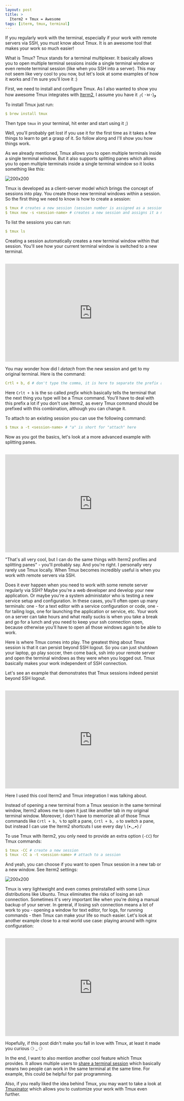 ```yaml
---
layout: post
title: >
  Iterm2 + Tmux = Awesome
tags: [iterm, tmux, terminal]
---
```

If you regularly work with the terminal, especially if your work with remote servers via SSH, you must know about Tmux. It is an awesome tool that makes your work so much easier!

What is Tmux? Tmux stands for a terminal multiplexer. It basically allows you to open multiple terminal sessions inside a single terminal window or even remote terminal session (like when you SSH into a server). This may not seem like very cool to you now, but let's look at some examples of how it works and I'm sure you'll love it :)
 <!--break-->

First, we need to install and configure Tmux. As I also wanted to show you how awesome Tmux integrates with [Iterm2](https://www.iterm2.com/), I assume you have it ╭( ･ㅂ･)و

To install Tmux just run:
~~~yml
$ brew install tmux
~~~
Then type ```tmux``` in your terminal, hit enter and start using it ;)

Well, you'll probably get lost if you use it for the first time as it takes a few things to learn to get a grasp of it. So follow along and I'll show you how things work.


As we already mentioned, Tmux allows you to open multiple terminals inside a single terminal window. But it also supports splitting panes which allows you to open multiple terminals inside a single terminal window so it looks something like this:  


![200x200](/public/img/terminal/split-panes.png)

Tmux is developed as a client-server model which brings the concept of sessions into play. You create those new terminal windows within a session. So the first thing we need to know is how to create a session:

~~~yml
$ tmux # creates a new session (session number is assigned as a session's name)
$ tmux new -s <session-name> # creates a new session and assigns it a name
~~~
To list the sessions you can run:
~~~yml
$ tmux ls
~~~

Creating a session automatically creates a new terminal window within that session. You'll see how your current terminal window is switched to a new terminal.<br><br>

<iframe width="560" height="315" src="https://www.youtube.com/embed/VYtiVx2i_ZQ" frameborder="0" allowfullscreen></iframe>

You may wonder how did I _detach_ from the new session and get to my original terminal. Here is the command:
~~~yml
Crtl + b, d # don't type the comma, it is here to separate the prefix and the command
~~~
Here ```Crlt + b``` is the so called _prefix_ which basically tells the terminal that the next thing you type will be a Tmux command. You'll have to deal with this prefix a lot if you don't use Iterm2, as every Tmux command should be prefixed with this combination, although you can change it.

To attach to an existing session you can use the following command:
~~~yml
$ tmux a -t <session-name> # "a" is short for "attach" here
~~~

Now as you got the basics, let's look at a more advanced example with splitting panes.<br><br>

<iframe width="560" height="315" src="https://www.youtube.com/embed/HUUMwx3ZqcA" frameborder="0" allowfullscreen></iframe>

"That's all very cool, but I can do the same things with Iterm2 profiles and splitting panes"  - you'll probably say. And you're right. I personally very rarely use Tmux locally. When Tmux becomes incredibly useful is when you work with remote servers via SSH.

Does it ever happen when you need to work with some remote server regularly via SSH? Maybe you're a web developer and develop your new application. Or maybe you're a system administator who is testing a new service setup and configuration. In these cases, you'll often open up many terminals: one - for a text editor with a service configuration or code, one - for tailing logs, one for launching the application or service, etc. Your work on a server can take hours and what really sucks is when you take a break and go for a lunch and you need to keep your ssh connection open, because otherwise you'll have to open all those windows again to be able to work.

Here is where Tmux comes into play. The greatest thing about Tmux session is that it can persist beyond SSH logout. So you can just shutdown your laptop, go play soccer, then come back, ssh into your remote server and open the terminal windows as they were when you logged out. Tmux basically makes your work independent of SSH connection.

Let's see an example that demonstrates that Tmux sessions indeed persist beyond SSH logout.<br><br>

<iframe width="560" height="315" src="https://www.youtube.com/embed/_qj9ZGL-MD8" frameborder="0" allowfullscreen></iframe>

Here I used this cool Iterm2 and Tmux integration I was talking about.

Instead of opening a new terminal from a Tmux session in the same terminal window, Iterm2 allows me to open it just like another tab in my original terminal window. Moreover, I don't have to memorize all of those Tmux commands like ```Crtl + b, %``` to split a pane, ```Crtl + b, o``` to switch a pane, but instead I can use the Iterm2 shortcuts I use every day \ (•◡•) /

To use Tmux with Iterm2, you only need to provide an extra option (```-CC```) for Tmux commands:
~~~yml
$ tmux -CC # create a new session
$ tmux -CC a -t <session-name> # attach to a session
~~~

And yeah, you can choose if you want to open Tmux session in a new tab or a new window. See Iterm2 settings:

![200x200](/public/img/terminal/itermsettings.png)

Tmux is very lightweight and even comes preinstalled with some Linux distributions like Ubuntu. Tmux eliminates the risks of losing an ssh connection. Sometimes it's very important like when you're doing a manual backup of your server. In gereral, if losing ssh connection means a lot of work to you - opening a window for text editor, for logs, for running commands - then Tmux can make your life so much easier. Let's look at another example close to a real world use case: playing around with nginx configuration:
<br><br>

<iframe width="560" height="315" src="https://www.youtube.com/embed/-pOpVSVTMPk" frameborder="0" allowfullscreen></iframe>

Hopefully, if this post didn't make you fall in love with Tmux, at least it made you curious ⚆ _ ⚆

In the end, I want to also mention another cool feature which Tmux provides. It allows multiple users to [share a terminal session](https://www.youtube.com/watch?v=norO25P7xHg) which basically means two people can work in the same terminal at the same time. For example, this could be helpful for pair programming.  

Also, if you really liked the idea behind Tmux, you may want to take a look at [Tmuxinator](https://github.com/Tmuxinator/Tmuxinator) which allows you to customize your work with Tmux even further.
